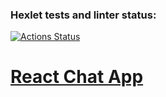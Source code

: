 ### Hexlet tests and linter status:
[![Actions Status](https://github.com/laaleksandrova/js-react-developer-project-12/actions/workflows/hexlet-check.yml/badge.svg)](https://github.com/laaleksandrova/js-react-developer-project-12/actions)

# [React Chat App](https://chat-slack-react-redux-app.onrender.com)
